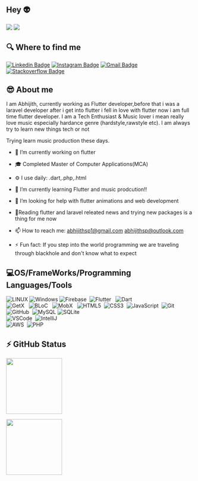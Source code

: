 ## Hey  :alien:
![](https://komarev.com/ghpvc/?username=Abhijithsp&color=brightgreen&style=for-the-badge)
![](https://badges.pufler.dev/visits/Abhijithsp/Abhijithsp?color=black&logo=github&style=for-the-badge)

## 🔍 Where to find me
[![Linkedin Badge](https://img.shields.io/badge/-Abhijithsp-blue?style=flat-square&logo=Linkedin&logoColor=white&link=https://www.linkedin.com/in/abhijith-sp-a4a6ab10a/)](https://www.linkedin.com/in/abhijith-sp-a4a6ab10a/)
[![Instagram Badge](https://img.shields.io/badge/-Abhijithsp-purple?style=flat-square&logo=instagram&logoColor=white&link=https://www.instagram.com/disturbed_so_ul/)](https://www.instagram.com/disturbed_so_ul/)
[![Gmail Badge](https://img.shields.io/badge/-abhijithsp-c14438?style=flat-square&logo=Gmail&logoColor=white&link=mailto:abhijithsp1@gmail.com)](mailto:abhijithsp1@gmail.com)
[![Stackoverflow Badge](https://img.shields.io/badge/-Stack%20overflow-FE7A16?style=flat-square&logo=stack-overflow&logoColor=white&link=https://stackoverflow.com/users/13418165/abhijith)](https://stackoverflow.com/users/13418165/abhijith)

😎 About me
-------------------------------------------------------

I am Abhijith, currently working as Flutter developer,before that i was a laravel developer after i get into flutter i fell in love with flutter now i am full time flutter developer. I am a Tech Enthusiast & Music lover i mean really love music especially hardance genre (hardstyle,rawstyle etc). I am always try to learn new things tech or not

Trying learn music production these days. 


- 🔭 I’m currently working on flutter
- :mortar_board: Completed Master of Computer Applications(MCA)
- ⚙️ I use daily: .dart,.php,.html
- 🌱 I’m currently learning Flutter and music prodcution!!
- 🤔 I’m looking for help with flutter animations and web development
- :page_with_curl:Reading flutter and laravel releated news and trying new packages is a thing for me now
- 📫 How to reach me: abhijithsp1@gmail.com
                       abhijithsp@outlook.com 

- ⚡ Fun fact: If you step into the world programming we are traveling through blackhole and don't know what to expect 



## :computer:OS/FrameWorks/Programming Languages/Tools


![LINUX](https://img.shields.io/badge/LINUX-FCC624?style=flat-square&logo=linux&logoColor=black)
![Windows](https://img.shields.io/badge/Windows-02569B?style=flat-square&logo=windows&logoColor=white)
![Firebase](https://img.shields.io/badge/FIREBASE-FFCA28.svg?&style=flat&logo=firebase&logoColor=black)&nbsp;
![Flutter](https://img.shields.io/badge/FLUTTER-02569B.svg?&style=flat&logo=flutter&logoColor=white) &nbsp;
![Dart](https://img.shields.io/badge/DART-%230175C2.svg?&style=flat&logo=dart&logoColor=white) &nbsp;\
![GetX](https://img.shields.io/badge/GETX-%23121011.svg?&style=flat&logo=getx&logoColor=white) &nbsp;
![BLoC](https://img.shields.io/badge/BLOC-%23121011.svg?&style=flat&logo=bloc&logoColor=white) &nbsp;
![MobX](https://img.shields.io/badge/MOBX-%23121011.svg?&style=flat&logo=mobx&logoColor=white) &nbsp;
![HTML5](https://img.shields.io/badge/HTML5-E34F26.svg?&style=flat&logo=html5&logoColor=white)&nbsp;
![CSS3](https://img.shields.io/badge/CSS3-%231572B6.svg?&style=flat&logo=css3&logoColor=white)&nbsp;
![JavaScript](https://img.shields.io/badge/JAVASCRIPT-323330.svg?&style=flat&logo=javascript&logoColor=%23F7DF1E)&nbsp;
![Git](https://img.shields.io/badge/GIT-%23F05033.svg?&style=flat&logo=git&logoColor=white)&nbsp;
![GitHub](https://img.shields.io/badge/GITHUB-%23121011.svg?&style=flat&logo=github&logoColor=white)&nbsp;
![MySQL](https://img.shields.io/badge/MYSQl-4479A1.svg?&style=flat&logo=mysql&logoColor=white)
![SQLite](https://img.shields.io/badge/SQLITE-003B57.svg?&style=flat&logo=sqlite&logoColor=white)\
![VSCode](https://img.shields.io/badge/VSCODE-007ACC.svg?&style=flat&logo=visual-studio-code)&nbsp;
![IntelliJ](https://img.shields.io/badge/INTELLIJ-000000.svg?&style=flat&logo=intellij-idea)&nbsp;\
![AWS](https://img.shields.io/badge/AMAZON%20AWS-232F3E.svg?&style=flat&logo=amazon-aws&logoColor=white)&nbsp;
![PHP](https://img.shields.io/badge/PHP-777BB4.svg?&style=flat&logo=php&logoColor=white)&nbsp;


## ⚡ GitHub Status

 <p>
        <img height="150px" src="https://github-readme-streak-stats.herokuapp.com/?user=Abhijithsp&theme=nightowl" />
    </p>
    <p>
     <img height="150px" src="https://github-readme-stats.vercel.app/api/top-langs/?username=Abhijithsp&hide=html&hide_title=true&hide_border=true&layout=compact&langs_count=8&theme=nightowl" />
    </p>

